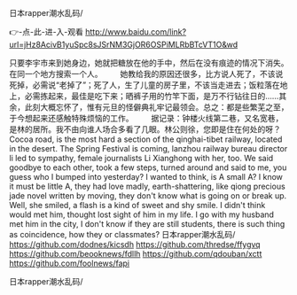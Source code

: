 
日本rapper潮水乱码/




👉-点-此-进-入-观看  http://www.baidu.com/link?url=jHz8AcivB1yuSpc8sJSrNM3GjOR6OSPiMLRbBTcVT1O&wd




只要李宇市来到她身边，她就把糖放在他的手中，然后在没有痕迹的情况下消失。在同一个地方搜索一个人。
　　她教给我的原因还很多，比方说人死了，不该说死掉，必需说“老掉了”；死了人，生了儿童的房子里，不该当走进去；饭粒落在地上，必需拣起来，最佳是吃下来；晒裤子用的竹竿下面，是万不行钻往日的……其余，此刻大概忘怀了，惟有元旦的怪僻典礼牢记最领会。总之：都是些繁芜之至，于今想起来还感触特殊烦恼的工作。
　　据记录：钟楼火线第二巷，又名宽巷，是林的居所。我不由向谁人场合多看了几眼。林公则徐，您即是住在何处的呀？
Cocoa road, is the most hard a section of the qinghai-tibet railway, located in the desert.
The Spring Festival is coming, lanzhou railway bureau director li led to sympathy, female journalists Li Xianghong with her, too.
We said goodbye to each other, took a few steps, turned around and said to me, you guess who I bumped into yesterday?
I wanted to think, is A small A?
I know it must be little A, they had love madly, earth-shattering, like qiong precious jade novel written by moving, they don't know what is going on or break up.
Well, she smiled, a flash is a kind of sweet and shy smile.
I didn't think would met him, thought lost sight of him in my life.
I go with my husband met him in the city, I don't know if they are still students, there is such thing as coincidence, how they or classmates?
日本rapper潮水乱码/ https://github.com/dodnes/kicsdh
https://github.com/thredse/ffygvq
https://github.com/beooknews/fdllh
https://github.com/qdouban/xctt
https://github.com/foolnews/fapi





日本rapper潮水乱码/

